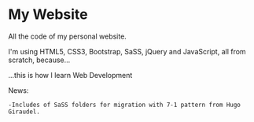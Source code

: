 # My Website

All the code of my personal website.

I'm using HTML5, CSS3, Bootstrap, SaSS, jQuery and JavaScript, all from scratch, because...

...this is how I learn Web Development

News:

	-Includes of SaSS folders for migration with 7-1 pattern from Hugo Giraudel.
